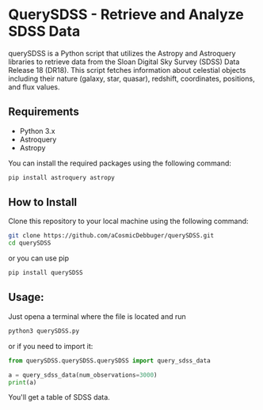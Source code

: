# QuerySDSS - Retrieve and Analyze SDSS Data

querySDSS is a Python script that utilizes the Astropy and Astroquery libraries to retrieve data from the Sloan Digital Sky Survey (SDSS) Data Release 18 (DR18). This script fetches information about celestial objects including their nature (galaxy, star, quasar), redshift, coordinates, positions, and flux values.

## Requirements

- Python 3.x
- Astroquery
- Astropy

You can install the required packages using the following command:

```bash
pip install astroquery astropy
```

## How to Install

Clone this repository to your local machine using the following command:
```bash
git clone https://github.com/aCosmicDebbuger/querySDSS.git
cd querySDSS
```
or you can use pip

```bash
pip install querySDSS
```

## Usage:

Just opena a terminal where the file is located and run

```bash
python3 querySDSS.py
```

or if you need to import it:
```python
from querySDSS.querySDSS.querySDSS import query_sdss_data

a = query_sdss_data(num_observations=3000)
print(a)
```



You'll get a table of SDSS data.
